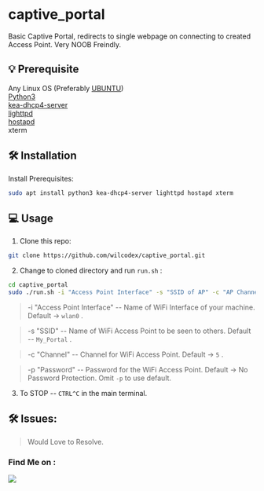 # captive_portal
Basic Captive Portal, redirects to single webpage on connecting to created Access Point. Very NOOB Freindly.<br>


## 💡 Prerequisite
Any Linux OS (Preferably [UBUNTU](https://ubuntu.com/))   
[Python3](https://www.python.org/)  
[kea-dhcp4-server](https://kea.isc.org/)  
[lighttpd](https://www.lighttpd.net)  
[hostapd](https://w1.fi/hostapd/)  
xterm

## 🛠️ Installation  

Install Prerequisites:

```bash
sudo apt install python3 kea-dhcp4-server lighttpd hostapd xterm
```

## 💻 Usage

1. Clone this repo:

```bash 
git clone https://github.com/wilcodex/captive_portal.git
```

2. Change to cloned directory and run `run.sh` :

```bash
cd captive_portal
sudo ./run.sh -i "Access Point Interface" -s "SSID of AP" -c "AP Channel" -p "Password"
```

> -i "Access Point Interface" -- Name of WiFi Interface of your machine. Default -> `wlan0` .  

> -s "SSID" -- Name of WiFi Access Point to be seen to others. Default -- `My_Portal` .  

> -c "Channel" -- Channel for WiFi Access Point. Default -> `5` .

> -p "Password" -- Password for the WiFi Access Point. Default -> No Password Protection. Omit `-p` to use default.  

3. To STOP -- `CTRL^C` in the main terminal.


## 🛠️ Issues:

> Would Love to Resolve.

### Find Me on :
<p align="left">
  <a href="https://github.com/lost-res" target="_blank"><img src="https://img.shields.io/badge/Github-lost_res-green?style=for-the-badge&logo=github"></a>
